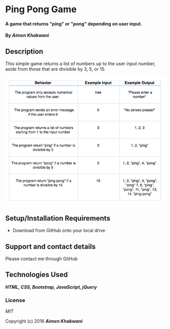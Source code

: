 # Ping Pong Game

#### A game that returns "ping" or "pong" depending on user input.

#### By _**Aimen Khakwani**_

## Description

This simple game returns a list of numbers up to the user input number, aside from those that are divisible by 3, 5, or 15.

<img src="specs.png" alt="specs for te ping pong game">


## Setup/Installation Requirements

* Download from GitHub onto your local drive

## Support and contact details

Please contact me through GitHub

## Technologies Used

_**HTML, CSS, Bootstrap, JavaScript, jQuery**_

### License

*MIT*

Copyright (c) 2016 **_Aimen Khakwani_**
